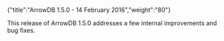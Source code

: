 {"title":"ArrowDB 1.5.0 - 14 February 2016","weight":"80"}

This release of ArrowDB 1.5.0 addresses a few internal improvements and bug fixes.
